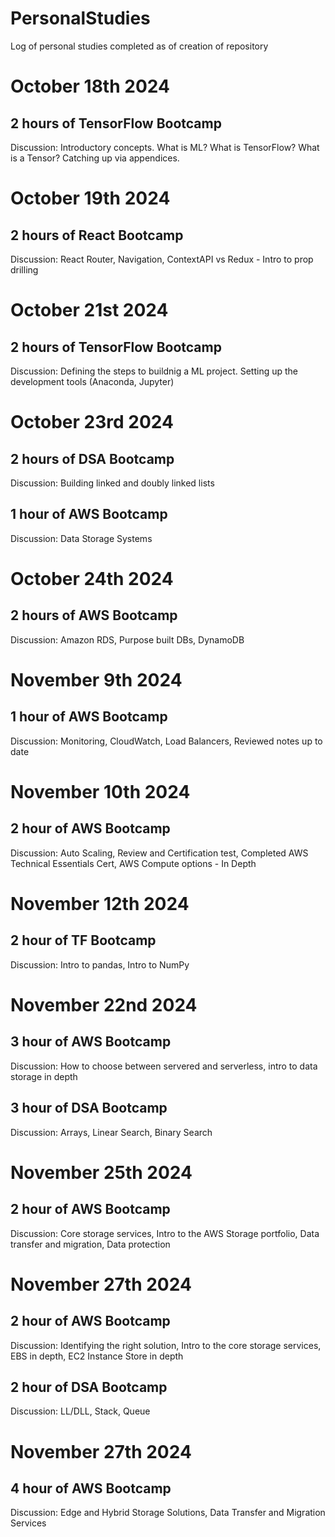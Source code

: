 # PersonalStudies
Log of personal studies completed as of creation of repository

# October 18th 2024
## 2 hours of TensorFlow Bootcamp
Discussion:
Introductory concepts. What is ML? What is TensorFlow? What is a Tensor?
Catching up via appendices.

# October 19th 2024
## 2 hours of React Bootcamp
Discussion:
React Router, Navigation, 
ContextAPI vs Redux - Intro to prop drilling

# October 21st 2024
## 2 hours of TensorFlow Bootcamp
Discussion:
Defining the steps to buildnig a ML project.
Setting up the development tools (Anaconda, Jupyter)

# October 23rd 2024
## 2 hours of DSA Bootcamp
Discussion:
Building linked and doubly linked lists

## 1 hour of AWS Bootcamp
Discussion:
Data Storage Systems

# October 24th 2024
## 2 hours of AWS Bootcamp
Discussion:
Amazon RDS, Purpose built DBs, DynamoDB

# November 9th 2024
## 1 hour of AWS Bootcamp
Discussion:
Monitoring, CloudWatch, Load Balancers, 
Reviewed notes up to date

# November 10th 2024
## 2 hour of AWS Bootcamp
Discussion:
Auto Scaling, Review and Certification test, 
Completed AWS Technical Essentials Cert, 
AWS Compute options - In Depth

# November 12th 2024
## 2 hour of TF Bootcamp
Discussion:
Intro to pandas, Intro to NumPy

# November 22nd 2024
## 3 hour of AWS Bootcamp
Discussion:
How to choose between servered and serverless, intro to data storage in depth

## 3 hour of DSA Bootcamp
Discussion:
Arrays, Linear Search, Binary Search

# November 25th 2024
## 2 hour of AWS Bootcamp
Discussion:
Core storage services, 
Intro to the AWS Storage portfolio, 
Data transfer and migration, 
Data protection

# November 27th 2024
## 2 hour of AWS Bootcamp
Discussion:
Identifying the right solution, 
Intro to the core storage services, 
EBS in depth, 
EC2 Instance Store in depth

## 2 hour of DSA Bootcamp
Discussion:
LL/DLL, Stack, Queue

# November 27th 2024
## 4 hour of AWS Bootcamp
Discussion:
Edge and Hybrid Storage Solutions, 
Data Transfer and Migration Services

